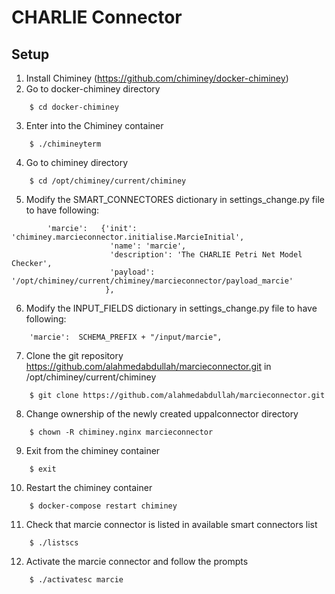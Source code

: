 CHARLIE Connector
=================

Setup
-----
1. Install Chiminey (https://github.com/chiminey/docker-chiminey)
2. Go to docker-chiminey directory
```
	$ cd docker-chiminey
```
3. Enter into the Chiminey container
```
	$ ./chimineyterm
```
4. Go to chiminey directory
```
	$ cd /opt/chiminey/current/chiminey
```
5. Modify the SMART_CONNECTORES dictionary in settings_change.py file to have following:
```
        'marcie':   {'init': 'chiminey.marcieconnector.initialise.MarcieInitial',
                      'name': 'marcie',
                      'description': 'The CHARLIE Petri Net Model Checker',
                      'payload': '/opt/chiminey/current/chiminey/marcieconnector/payload_marcie'
                     },
```
6. Modify the INPUT_FIELDS dictionary in settings_change.py file to have following:
```
	'marcie':  SCHEMA_PREFIX + "/input/marcie",
```
7. Clone the git repository https://github.com/alahmedabdullah/marcieconnector.git in /opt/chiminey/current/chiminey
```
	$ git clone https://github.com/alahmedabdullah/marcieconnector.git
```
8. Change ownership of the newly created uppalconnector directory
```
	$ chown -R chiminey.nginx marcieconnector
```
9. Exit from the chiminey container
```
	$ exit
```
10. Restart the chiminey container
```
	$ docker-compose restart chiminey
```
11. Check that marcie connector is listed in available smart connectors list
```
	$ ./listscs
```
12. Activate the marcie connector and follow the prompts
```
	$ ./activatesc marcie
```
